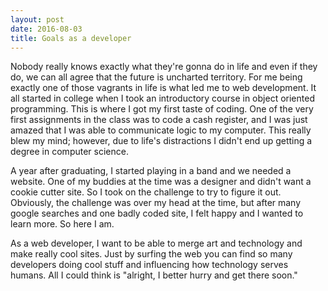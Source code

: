 ```yaml
---
layout: post
date: 2016-08-03
title: Goals as a developer
---
```


Nobody really knows exactly what they're gonna do in life and even if they do, we can all agree that the future is uncharted territory. For me being exactly one of those vagrants in life is what led me to web development. It all started in college when I took an introductory course in object oriented programming. This is where I got my first taste of coding. One of the very first assignments in the class was to code a cash register, and I was just amazed that I was able to communicate logic to my computer. This really blew my mind; however, due to life's distractions I didn't end up getting a degree in computer science.

A year after graduating, I started playing in a band and we needed a website. One of my buddies at the time was a designer and didn't want a cookie cutter site. So I took on the challenge to try to figure it out. Obviously, the challenge was over my head at the time, but after many google searches and one badly coded site, I felt happy and I wanted to learn more. So here I am.

As a web developer, I want to be able to merge art and technology and make really cool sites. Just by surfing the web you can find so many developers doing cool stuff and influencing how technology serves humans. All I could think is "alright, I better hurry and get there soon."
